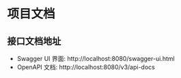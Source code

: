 # 项目文档
## 接口文档地址
- Swagger UI 界面: http://localhost:8080/swagger-ui.html
- OpenAPI 文档: http://localhost:8080/v3/api-docs
